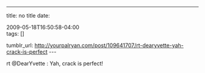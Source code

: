 ---
title: no title
date:

 2009-05-18T16:50:58-04:00  
tags:  []

tumblr_url:
http://yourpalryan.com/post/109641707/rt-dearyvette-yah-crack-is-perfect
\-\--

rt \@DearYvette : Yah, crack is perfect!
